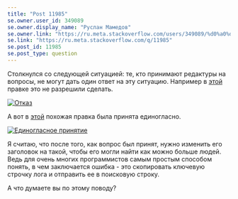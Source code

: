 ```yaml
---
title: "Post 11985"
se.owner.user_id: 349089
se.owner.display_name: "Руслан Мамедов"
se.owner.link: "https://ru.meta.stackoverflow.com/users/349089/%d0%a0%d1%83%d1%81%d0%bb%d0%b0%d0%bd-%d0%9c%d0%b0%d0%bc%d0%b5%d0%b4%d0%be%d0%b2"
se.link: "https://ru.meta.stackoverflow.com/q/11985"
se.post_id: 11985
se.post_type: question
---
```

<p>Столкнулся со следующей ситуацией: те, кто принимают редактуры на вопросы, не могут дать один ответ на эту ситуацию. Например в <a href="https://ru.stackoverflow.com/review/suggested-edits/734919">этой</a> правке это не разрешили сделать.</p>
<p><a href="https://i.stack.imgur.com/Z5vfA.png" rel="nofollow noreferrer"><img src="https://i.stack.imgur.com/Z5vfA.png" alt="Отказ" /></a></p>
<p>А вот в <a href="https://ru.stackoverflow.com/review/suggested-edits/735345">этой</a> похожая правка была принята единогласно.</p>
<p><a href="https://i.stack.imgur.com/jYzXF.png" rel="nofollow noreferrer"><img src="https://i.stack.imgur.com/jYzXF.png" alt="Единогласное принятие" /></a></p>
<p>Я считаю, что после того, как вопрос был принят, нужно изменить его заголовок на такой, чтобы его могли найти как можно больше людей. Ведь для очень многих программистов самым простым способом понять, в чем заключается ошибка - это скопировать ключевую строчку лога и отправить ее в поисковую строку.</p>
<p>А что думаете вы по этому поводу?</p>
